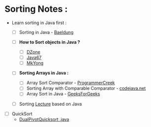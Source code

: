 # Sorting Notes :

+ Learn sorting in Java first : 
    - [ ] Sorting in Java - [Baeldung](http://www.baeldung.com/java-sorting)
    - [ ] **How to Sort objects in Java ?** 
        - [ ] [DZone](https://dzone.com/articles/how-to-sort-objects-in-java)
        - [ ] [Java67](http://www.java67.com/2012/10/how-to-sort-object-in-java-comparator-comparable-example.html)
        - [ ] [MkYong](https://www.mkyong.com/java/java-object-sorting-example-comparable-and-comparator/) 
    - [ ] **Sorting Arrays in Java :**
        - [ ] Array Sort Comparator - [ProgrammerCreek](https://www.programcreek.com/2013/11/arrays-sort-comparator/)
        - [ ] Sorting Array with Comparable Comparator - [codejava.net](http://www.codejava.net/java-core/collections/sorting-arrays-examples-with-comparable-and-comparator)    
        - [ ] Array Sort in Java - [GeeksForGeeks](https://www.geeksforgeeks.org/arrays-sort-in-java-with-examples/)
    
    - [ ] Sorting [Lecture](https://www.cs.cmu.edu/~adamchik/15-121/lectures/Sorting%20Algorithms/sorting.html) based on Java
    

- [ ] QuickSort
    - [DualPivotQuicksort .java](https://github.com/google/j2objc/blob/master/jre_emul/android/platform/libcore/ojluni/src/main/java/java/util/DualPivotQuicksort.java)
